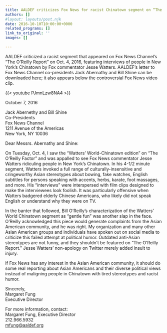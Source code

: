 ```yaml
---
title: AALDEF criticizes Fox News for racist Chinatown segment on “The O’Reilly Report
authors: []
#layout: layouts/post.njk
date: 2016-10-10T10:00:00+0000
related_programs: []
link_to_original: ''
images: []

---
```

AALDEF criticized a racist segment that appeared on Fox News Channel’s “The O’Reilly Report” on Oct. 4, 2016, featuring interviews of people in New York’s Chinatown by Fox commentator Jesse Watters. AALDEF’s letter to Fox News Channel co-presidents Jack Abernathy and Bill Shine can be downloaded [here](/uploads/pdf/10.7.16FoxNewsLetter.pdf); it also appears below the controversial Fox News video clip.

{{< youtube PJmnLzw8NA4 >}}

October 7, 2016

Jack Abernethy and Bill Shine  
Co-Presidents  
Fox News Channel  
1211 Avenue of the Americas  
New York, NY 10036

Dear Messrs. Abernathy and Shine:

On Tuesday, Oct. 4, I saw the “Watters’ World-Chinatown edition” on “The O’Reilly Factor” and was appalled to see Fox News commentator Jesse Watters ridiculing people in New York’s Chinatown. In his 4-1/2 minute segment, Watters invoked a full range of culturally-insensitive and cringeworthy Asian stereotypes about bowing, fake watches, English subtitles for persons speaking with accents, herbs, karate, foot massages, and more. His “interviews” were interspersed with film clips designed to make the interviewees look foolish. It was particularly offensive when Watters badgered elderly Chinese Americans, who likely did not speak English or understand why they were on TV.

In the banter that followed, Bill O’Reilly’s characterization of the Watters’ World Chinatown segment as “gentle fun” was another slap in the face. O’Reilly acknowledged this piece would generate complaints from the Asian American community, and he was right. My organization and many other Asian American groups and individuals have spoken out on social media to criticize this failed attempt at political humor. Outdated anti-Asian stereotypes are not funny, and they shouldn’t be featured on “The O’Reilly Report.” Jesse Watters’ non-apology on Twitter merely added insult to injury.

If Fox News has any interest in the Asian American community, it should do some real reporting about Asian Americans and their diverse political views instead of maligning people in Chinatown with tired stereotypes and racist humor.

Sincerely,  
Margaret Fung  
Executive Director  
  
For more information, contact:  
Margaret Fung, Executive Director  
212\.966.5932  
mfung@aaldef.org